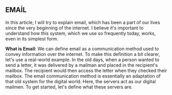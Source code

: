 ## EMAİL ##
In this article, I will try to explain email, which has been a part of our lives since the very beginning of the internet. I believe it's important to understand how this system, which we use so frequently today, works, even in its simplest form.

**What is Email:**
We can define email as a communication method used to convey information over the internet. To make this definition a bit clearer, let's use a real-world example. In the old days, when a person wanted to send a letter, it was delivered by a mailman and placed in the recipient's mailbox. The recipient would then access the letter when they checked their mailbox. The email communication method is essentially an adaptation of that old system for the digital world. Here, the servers act as our digital mailmen. To get started, let's define what these servers are.
